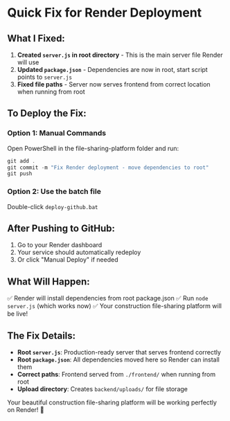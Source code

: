 # Quick Fix for Render Deployment

## What I Fixed:

1. **Created `server.js` in root directory** - This is the main server file Render will use
2. **Updated `package.json`** - Dependencies are now in root, start script points to `server.js`
3. **Fixed file paths** - Server now serves frontend from correct location when running from root

## To Deploy the Fix:

### Option 1: Manual Commands
Open PowerShell in the file-sharing-platform folder and run:

```powershell
git add .
git commit -m "Fix Render deployment - move dependencies to root"
git push
```

### Option 2: Use the batch file
Double-click `deploy-github.bat`

## After Pushing to GitHub:

1. Go to your Render dashboard
2. Your service should automatically redeploy 
3. Or click "Manual Deploy" if needed

## What Will Happen:

✅ Render will install dependencies from root package.json
✅ Run `node server.js` (which works now)
✅ Your construction file-sharing platform will be live!

## The Fix Details:

- **Root `server.js`**: Production-ready server that serves frontend correctly
- **Root `package.json`**: All dependencies moved here so Render can install them
- **Correct paths**: Frontend served from `./frontend/` when running from root
- **Upload directory**: Creates `backend/uploads/` for file storage

Your beautiful construction file-sharing platform will be working perfectly on Render! 🎉
